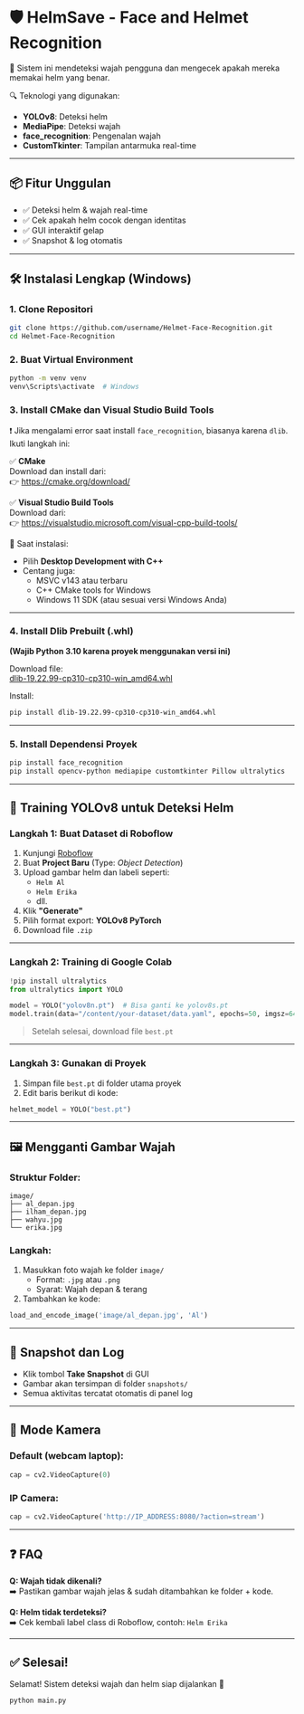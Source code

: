 
# 🛡️ HelmSave - Face and Helmet Recognition

🚨 Sistem ini mendeteksi wajah pengguna dan mengecek apakah mereka memakai helm yang benar.

🔍 Teknologi yang digunakan:
- **YOLOv8**: Deteksi helm
- **MediaPipe**: Deteksi wajah
- **face_recognition**: Pengenalan wajah
- **CustomTkinter**: Tampilan antarmuka real-time

---

## 📦 Fitur Unggulan
- ✅ Deteksi helm & wajah real-time
- ✅ Cek apakah helm cocok dengan identitas
- ✅ GUI interaktif gelap
- ✅ Snapshot & log otomatis

---

## 🛠️ Instalasi Lengkap (Windows)

### 1. Clone Repositori
```bash
git clone https://github.com/username/Helmet-Face-Recognition.git
cd Helmet-Face-Recognition
```

### 2. Buat Virtual Environment
```bash
python -m venv venv
venv\Scripts\activate  # Windows
```

### 3. Install CMake dan Visual Studio Build Tools

❗ Jika mengalami error saat install `face_recognition`, biasanya karena `dlib`.  
Ikuti langkah ini:

✅ **CMake**  
Download dan install dari:  
👉 https://cmake.org/download/

✅ **Visual Studio Build Tools**  
Download dari:  
👉 https://visualstudio.microsoft.com/visual-cpp-build-tools/

📌 Saat instalasi:
- Pilih **Desktop Development with C++**
- Centang juga:
  - MSVC v143 atau terbaru
  - C++ CMake tools for Windows
  - Windows 11 SDK (atau sesuai versi Windows Anda)

---

### 4. Install Dlib Prebuilt (.whl)  
**(Wajib Python 3.10 karena proyek menggunakan versi ini)**

Download file:  
[dlib-19.22.99-cp310-cp310-win_amd64.whl](https://github.com/RPi-Distro/dlib-build/releases)

Install:
```bash
pip install dlib-19.22.99-cp310-cp310-win_amd64.whl
```

---

### 5. Install Dependensi Proyek
```bash
pip install face_recognition
pip install opencv-python mediapipe customtkinter Pillow ultralytics
```

---

## 🧠 Training YOLOv8 untuk Deteksi Helm

### Langkah 1: Buat Dataset di Roboflow
1. Kunjungi [Roboflow](https://roboflow.com/)
2. Buat **Project Baru** (Type: *Object Detection*)
3. Upload gambar helm dan labeli seperti:
   - `Helm Al`
   - `Helm Erika`
   - dll.
4. Klik **"Generate"**
5. Pilih format export: **YOLOv8 PyTorch**
6. Download file `.zip`

---

### Langkah 2: Training di Google Colab
```python
!pip install ultralytics
from ultralytics import YOLO

model = YOLO("yolov8n.pt")  # Bisa ganti ke yolov8s.pt
model.train(data="/content/your-dataset/data.yaml", epochs=50, imgsz=640)
```
> Setelah selesai, download file `best.pt`

---

### Langkah 3: Gunakan di Proyek
1. Simpan file `best.pt` di folder utama proyek
2. Edit baris berikut di kode:
```python
helmet_model = YOLO("best.pt")
```

---

## 🖼️ Mengganti Gambar Wajah

### Struktur Folder:
```
image/
├── al_depan.jpg
├── ilham_depan.jpg
├── wahyu.jpg
└── erika.jpg
```

### Langkah:
1. Masukkan foto wajah ke folder `image/`  
   - Format: `.jpg` atau `.png`
   - Syarat: Wajah depan & terang
2. Tambahkan ke kode:
```python
load_and_encode_image('image/al_depan.jpg', 'Al')
```

---

## 📸 Snapshot dan Log

- Klik tombol **Take Snapshot** di GUI
- Gambar akan tersimpan di folder `snapshots/`
- Semua aktivitas tercatat otomatis di panel log

---

## 🎥 Mode Kamera

### Default (webcam laptop):
```python
cap = cv2.VideoCapture(0)
```

### IP Camera:
```python
cap = cv2.VideoCapture('http://IP_ADDRESS:8080/?action=stream')
```

---

## ❓ FAQ

**Q: Wajah tidak dikenali?**  
➡️ Pastikan gambar wajah jelas & sudah ditambahkan ke folder + kode.

**Q: Helm tidak terdeteksi?**  
➡️ Cek kembali label class di Roboflow, contoh: `Helm Erika`

---

## ✅ Selesai!

Selamat! Sistem deteksi wajah dan helm siap dijalankan 🎉

```bash
python main.py
```
